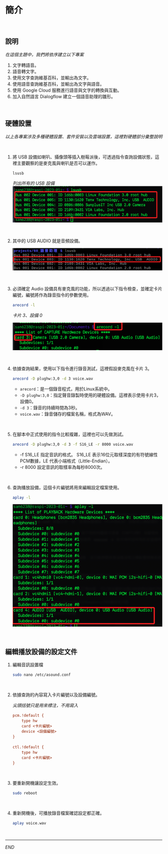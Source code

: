 # 簡介

<br>

## 說明

_在這個主題中，我們將依序建立以下專案_

1. 文字轉語音。
2. 語音轉文字。
3. 使用文字查詢維基百科，並輸出為文字。
4. 使用語音查詢維基百科，並輸出為文字與語音。
5. 使用 Google Cloud 服務進行語音與文字的轉換與互動。
6. 加入自然語言 Dialogflow 建立一個語音助理的雛形。

<br>

## 硬體設置

_以上各專案涉及多種硬體設置、套件安裝以及雲端設置，這裡對硬體部分彙整說明_

<br>

1. 將 USB 設備如喇叭、攝像頭等插入樹莓派後，可透過指令查詢設備狀態，這裡主要觀察的是麥克風與喇叭是否可以運作。

   ```bash
   lsusb
   ```

   _列出所有的 USB 設備_
   ![img](images/img_30.png)

<br>

2. 其中的 USB AUDIO 就是音頻設備。

    ![](images/img_16.png)

<br>

3. 必須確定 Audio 設備具有麥克風的功能，所以透過以下指令檢查，並確定卡片編號，編號將作為錄音指令的參數使用。

   ```bash
   arecord -l
   ```

   _卡片 3、設備 0_

   ![img](images/img_01.png)

<br>

4. 依據查詢結果，使用以下指令進行錄音測試，這裡假設麥克風在卡片 3。

   ```bash
   arecord -D plughw:3,0 -d 3 voice.wav
   ```

   - `arecord`：是一個錄音程式，用於Linux系統中。
   - `-D plughw:3,0`：指定聲音錄製時使用的硬體設備。這裡表示使用卡片3，設備0。
   - `-d 3`：錄音的持續時間為3秒。
   - `voice.wav`：錄音儲存的檔案名稱，格式為WAV。

<br>

5. 在腳本中正式使用的指令比較複雜，這裡也可以先做測試。

   ```bash
   arecord -D plughw:3,0 -d 3 -f S16_LE -r 8000 voice.wav
   ```

   - -f S16_LE	指定音訊的格式。 S16_LE 表示16位元取樣深度的有符號線性PCM數據，LE 代表小端格式（Little-Endian）。
   - -r 8000	設定音訊的取樣率為每秒8000次。

<br>

6. 查詢播放設備，這個卡片編號將用來編輯設定檔案使用。

   ```bash
   aplay -l
   ```

   ![](images/img_31.png)

<br>

## 編輯播放設備的設定文件

1. 編輯音訊設置檔

    ```bash
    sudo nano /etc/asound.conf
    ```

<br>

2. 依據查詢的內容寫入卡片編號以及設備編號。

    _尖頭括號只是用來標注，不用寫入_

    ```ini
    pcm.!default {
        type hw 
        card <卡片編號> 
        device <設備編號>
    }

    ctl.!default {
        type hw 
        card <卡片編號> 
    }
    ```

<br>

3. 要重新開機讓設定生效。

    ```bash
    sudo reboot
    ```

<br>

4. 重新開機後，可播放錄音檔案確認設定都正確。

    ```bash
    aplay voice.wav
    ```

<br>


---

_END_